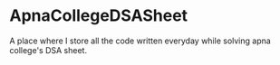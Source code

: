 # ApnaCollegeDSASheet
A place where I store all the code written everyday while solving apna college's DSA sheet.
